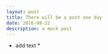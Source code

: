 ```yaml
---
layout: post
title: There will be a post one day
date: 2016-08-22
description: a mock post
---
```

* add text *